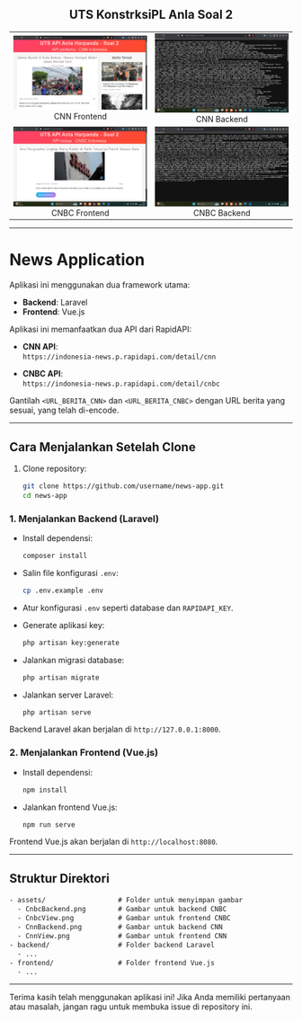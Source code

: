 <div align="center">
  <b><h2>UTS KonstrksiPL Anla Soal 2</h2></b>
</div>

<table>
  <tr>
    <td align="center">
      <img src="./assets/CnnView.png" alt="CNBC Backend" width="400"/><br/>CNN Frontend
    </td>
    <td align="center">
      <img src="./assets/CnnBackend.png" alt="CNN Backend" width="400"/><br/>CNN Backend
    </td>
  </tr>
  <tr>
    <td align="center">
      <img src="./assets/CnbcView.png" alt="CNBC Frontend" width="400"/><br/>CNBC Frontend
    </td>
    <td align="center">
      <img src="./assets/CnbcBackend.png" alt="CNN Frontend" width="400"/><br/>CNBC Backend
    </td>
  </tr>
</table>

---

# News Application

Aplikasi ini menggunakan dua framework utama:

- **Backend**: Laravel
- **Frontend**: Vue.js

Aplikasi ini memanfaatkan dua API dari RapidAPI:

- **CNN API**:  
  `https://indonesia-news.p.rapidapi.com/detail/cnn`
  
- **CNBC API**:  
  `https://indonesia-news.p.rapidapi.com/detail/cnbc`

Gantilah `<URL_BERITA_CNN>` dan `<URL_BERITA_CNBC>` dengan URL berita yang sesuai, yang telah di-encode.

---

## Cara Menjalankan Setelah Clone

1. Clone repository:

   ```bash
   git clone https://github.com/username/news-app.git
   cd news-app
   ```

### 1. Menjalankan Backend (Laravel)

   - Install dependensi:

     ```bash
     composer install
     ```

   - Salin file konfigurasi `.env`:

     ```bash
     cp .env.example .env
     ```

   - Atur konfigurasi `.env` seperti database dan `RAPIDAPI_KEY`.

   - Generate aplikasi key:

     ```bash
     php artisan key:generate
     ```

   - Jalankan migrasi database:

     ```bash
     php artisan migrate
     ```

   - Jalankan server Laravel:

     ```bash
     php artisan serve
     ```

   Backend Laravel akan berjalan di `http://127.0.0.1:8000`.

### 2. Menjalankan Frontend (Vue.js)

   - Install dependensi:

     ```bash
     npm install
     ```

   - Jalankan frontend Vue.js:

     ```bash
     npm run serve
     ```

   Frontend Vue.js akan berjalan di `http://localhost:8080`.

---

## Struktur Direktori

```
- assets/                  # Folder untuk menyimpan gambar
  - CnbcBackend.png        # Gambar untuk backend CNBC
  - CnbcView.png           # Gambar untuk frontend CNBC
  - CnnBackend.png         # Gambar untuk backend CNN
  - CnnView.png            # Gambar untuk frontend CNN
- backend/                 # Folder backend Laravel
  - ...
- frontend/                # Folder frontend Vue.js
  - ...
```

---

Terima kasih telah menggunakan aplikasi ini! Jika Anda memiliki pertanyaan atau masalah, jangan ragu untuk membuka issue di repository ini.
